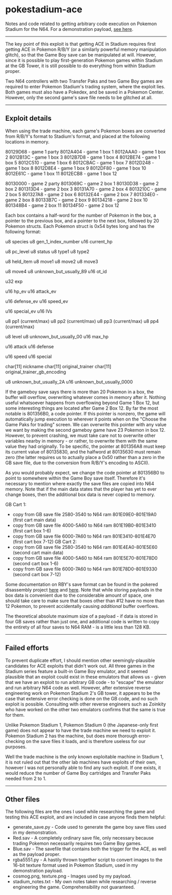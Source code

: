 # pokestadium-ace
Notes and code related to getting arbitrary code execution on Pokemon Stadium for the N64. For a demonstration payload, [see here](https://www.youtube.com/watch?v=Bb0v-VDsBkQ).

----

The key point of this exploit is that getting ACE in Stadium requires first getting ACE in Pokemon R/B/Y (or a similarly powerful memory manipulation glitch), so that the Game Boy save can be manipulated at will. However, since it is possible to play first-generation Pokemon games within Stadium at the GB Tower, it is still possible to do everything from within Stadium proper.

Two N64 controllers with two Transfer Paks and two Game Boy games are required to enter Pokemon Stadium's trading system, where the exploit lies. Both games must also have a Pokedex, and be saved in a Pokemon Center. However, only the second game's save file needs to be glitched at all.

----

## Exploit details

When using the trade machine, each game's Pokemon boxes are converted from R/B/Y's format to Stadium's format, and placed at the following locations in memory.

80129D68 - game 1 party
8012A404 - game 1 box 1
8012AAA0 - game 1 box 2
8012B13C - game 1 box 3
8012B7D8 - game 1 box 4
8012BE74 - game 1 box 5
8012C510 - game 1 box 6
8012CBAC - game 1 box 7
8012D248 - game 1 box 8
8012D8E4 - game 1 box 9
8012DF80 - game 1 box 10
8012E61C - game 1 box 11
8012ECB8 - game 1 box 12

80130000 - game 2 party
8013069C - game 2 box 1
80130D38 - game 2 box 2
801313D4 - game 2 box 3
80131A70 - game 2 box 4
8013210C - game 2 box 5
801327A8 - game 2 box 6
80132E44 - game 2 box 7
801334E0 - game 2 box 8
80133B7C - game 2 box 9
80134218 - game 2 box 10
801348B4 - game 2 box 11
80134F50 - game 2 box 12

Each box contains a half-word for the number of Pokemon in the box, a pointer to the previous box, and a pointer to the next box, followed by 20 Pokemon structs. Each Pokemon struct is 0x54 bytes long and has the following format:

  u8 species
  u8 gen_1_index_number
  u16 current_hp

  u8 pc_level
  u8 status
  u8 type1
  u8 type2

  u8 held_item
  u8 move1
  u8 move2
  u8 move3

  u8 move4
  u8 unknown_but_usually_89
  u16 ot_id

  u32 exp

  u16 hp_ev
  u16 attack_ev

  u16 defense_ev
  u16 speed_ev

  u16 special_ev
  u16 IVs

  u8 pp1 (current/max)
  u8 pp2 (current/max)
  u8 pp3 (current/max)
  u8 pp4 (current/max)

  u8 level
  u8 unknown_but_usually_00
  u16 max_hp

  u16 attack
  u16 defense

  u16 speed
  u16 special

  char[11] nickname
  char[11] original_trainer
  char[11] original_trainer_gb_encoding

  u8 unknown_but_usually_2A
  u16 unknown_but_usually_0000
  
If the gameboy save says there is more than 20 Pokemon in a box, the buffer will overflow, overwriting whatever comes in memory after it. Nothing useful whatsoever happens from overflowing beyond Game 1 Box 12, but some interesting things are located after Game 2 Box 12. By far the most notable is 801356B0, a code pointer. If this pointer is nonzero, the game will automatically jump execution to wherever it points when on the "Choose the Game Paks for trading" screen. We can overwrite this pointer with any value we want by making the second gameboy game have 23 Pokemon in box 12. However, to prevent crashing, we must take care not to overwrite other variables nearby in memory - or rather, to overwrite them with the same value they had originally. To be specific, the pointer at 801356A8 must keep its current value of 80135830, and the halfword at 80135630 must remain zero (the latter requires us to actually place a 0x50 rather than a zero in the GB save file, due to the conversion from R/B/Y's encoding to ASCII).

As you would probably expect, we change the code pointer at 801356B0 to point to somewhere within the Game Boy save itself. Therefore it's necessary to mention where exactly the save files are copied into N64 memory. Note that if the main data states that the player has yet to ever change boxes, then the additional box data is never copied to memory.

GB Cart 1:
* copy from GB save file 2580-3540 to N64 ram 801E09E0-801E19A0 (first cart main data)
* copy from GB save file 4000-5A60 to N64 ram 801E19B0-801E3410 (first cart box 1-6)
* copy from GB save file 6000-7A60 to N64 ram 801E3410-801E4E70 (first cart box 7-12)
GB Cart 2:
* copy from GB save file 2580-3540 to N64 ram 801E4EA0-801E5E60 (second cart main data)
* copy from GB save file 4000-5A60 to N64 ram 801E5E70-801E78D0 (second cart box 1-6)
* copy from GB save file 6000-7A60 to N64 ram 801E78D0-801E9330 (second cart box 7-12)

Some documentation on RBY's save format can be found in the pokered disassembly project [here](https://github.com/pret/pokered/blob/master/sram.asm) and [here](https://github.com/pret/pokered/blob/master/wram.asm). Note that while storing payloads in the box data is convenient due to the considerable amount of space, one should take care to make sure that boxes other than #12 have no more than 12 Pokemon, to prevent accidentally causing *additional* buffer overflows.

The theoretical absolute maximum size of a payload - if data is stored in four GB saves rather than just one, and additional code is written to copy the entirety of all four saves to N64 RAM - is a little less than 128 KB.

----

## Failed efforts

To prevent duplicate effort, I should mention other seemingly-plausible candidates for ACE exploits that didn't work out. All three games in the Stadium series feature a built-in Game Boy emulator, and it seemed plausible that an exploit could exist in these emulators that allows us - given that we have an exploit to run arbitrary GB code - to "escape" the emulator and run arbitrary N64 code as well. However, after extensive reverse engineering work on Pokemon Stadium 2's GB tower, it appears to be the case that extensive error checking is done on the GB code, and no such exploit is possible. Consulting with other reverse engineers such as Zoinkity who have worked on the other two emulators confirms that the same is true for them.

Unlike Pokemon Stadium 1, Pokemon Stadium 0 (the Japanese-only first game) does not appear to have the trade machine we need to exploit it. Pokemon Stadium 2 has the machine, but does more thorough error-checking on the save files it loads, and is therefore useless for our purposes.

Well the trade machine is the only known exploitable machine in Stadium 1, it is not ruled out that the other lab machines have exploits of their own, however I was not personally able to find any such exploit. If one exists, it would reduce the number of Game Boy cartridges and Transfer Paks needed from 2 to 1.

----

## Other files

The following files are the ones I used while researching the game and testing this ACE exploit, and are included in case anyone finds them helpful:

* generate_save.py - Code used to generate the game boy save files used in my demonstration.
 * Red.sav - A completely ordinary save file, only necessary because trading Pokemon necessarily requires two Game Boy games.
 * Blue.sav - The savefile that contains both the trigger for the ACE, as well as the payload proper.
* rgba5551.py - A hastily thrown together script to convert images to the 16-bit texture format used in Pokemon Stadium, used in my demonstration payload.
 * cosmog.png, texture.png - Images used by my payload.
* stadium_notes.txt - My own notes taken while researching / reverse engineering the game. Comprehensibility not guaranteed.
 

